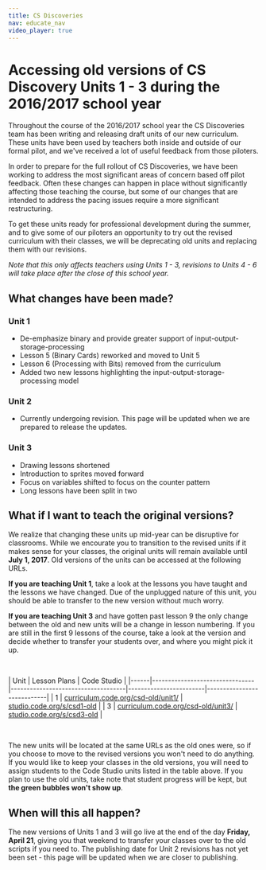 ```yaml
---
title: CS Discoveries
nav: educate_nav
video_player: true
---
```


# Accessing old versions of CS Discovery Units 1 - 3 during the 2016/2017 school year

Throughout the course of the 2016/2017 school year the CS Discoveries team has been writing and releasing draft units of our new curriculum. These units have been used by teachers both inside and outside of our formal pilot, and we've received a lot of useful feedback from those piloters.

In order to prepare for the full rollout of CS Discoveries, we have been working to address the most significant areas of concern based off pilot feedback. Often these changes can happen in place without significantly affecting those teaching the course, but some of our changes that are intended to address the pacing issues require a more significant restructuring.

To get these units ready for professional development during the summer, and to give some of our piloters an opportunity to try out the revised curriculum with their classes, we will be deprecating old units and replacing them with our revisions.

_Note that this only affects teachers using Units 1 - 3, revisions to Units 4 - 6 will take place after the close of this school year._

## What changes have been made?

### Unit 1

* De-emphasize binary and provide greater support of input-output-storage-processing
* Lesson 5 (Binary Cards) reworked and moved to Unit 5
* Lesson 6 (Processing with Bits) removed from the curriculum
* Added two new lessons highlighting the input-output-storage-processing model

### Unit 2

* Currently undergoing revision. This page will be updated when we are prepared to release the updates.

### Unit 3

* Drawing lessons shortened
* Introduction to sprites moved forward
* Focus on variables shifted to focus on the counter pattern
* Long lessons have been split in two

## What if I want to teach the original versions?

We realize that changing these units up mid-year can be disruptive for classrooms. While we encourate you to transition to the revised units if it makes sense for your classes, the original units will remain available until **July 1, 2017**. Old versions of the units can be accessed at the following URLs.

**If you are teaching Unit 1**, take a look at the lessons you have taught and the lessons we have changed. Due of the unplugged nature of this unit, you should be able to transfer to the new version without much worry.

**If you are teaching Unit 3** and have gotten past lesson 9 the only change between the old and new units will be a change in lesson numbering. If you are still in the first 9 lessons of the course, take a look at the version and decide whether to transfer your students over, and where you might pick it up.

<br>

| Unit | Lesson Plans                   | Code Studio            |
|------|--------------------------------|------------------------------------|------------------------|----------------------------|
| 1    | [curriculum.code.org/csd-old/unit1/](https://curriculum.code.org/csd-old/unit1/) | [studio.code.org/s/csd1-old](https://studio.code.org/s/csd1-old) |
| 3    | [curriculum.code.org/csd-old/unit3/](https://curriculum.code.org/csd-old/unit3/) | [studio.code.org/s/csd3-old](https://studio.code.org/s/csd3-old) |

<br>

The new units will be located at the same URLs as the old ones were, so if you choose to move to the revised versions you won't need to do anything. If you would like to keep your classes in the old versions, you will need to assign students to the Code Studio units listed in the table above. If you plan to use the old units, take note that student progress will be kept, but **the green bubbles won't show up**.

## When will this all happen?

The new versions of Units 1 and 3 will go live at the end of the day **Friday, April 21**, giving you that weekend to transfer your classes over to the old scripts if you need to. The publishing date for Unit 2 revisions has not yet been set - this page will be updated when we are closer to publishing.

